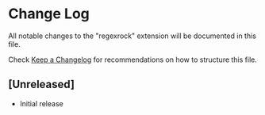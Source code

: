 # Change Log

All notable changes to the "regexrock" extension will be documented in this file.

Check [Keep a Changelog](http://keepachangelog.com/) for recommendations on how to structure this file.

## [Unreleased]

- Initial release